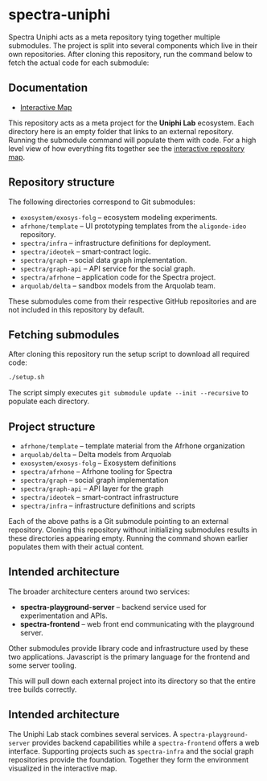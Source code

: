 # spectra-uniphi


Spectra Uniphi acts as a meta repository tying together multiple submodules. The project is split into several components which live in their own repositories. After cloning this repository, run the command below to fetch the actual code for each submodule:


## Documentation
- [Interactive Map](docs/interactive-map.html)

This repository acts as a meta project for the **Uniphi Lab** ecosystem.  Each directory here is an empty folder that links to an external repository.  Running the submodule command will populate them with code.  For a high level view of how everything fits together see the [interactive repository map](docs/interactive-map.html).

## Repository structure

The following directories correspond to Git submodules:

- `exosystem/exosys-folg` – ecosystem modeling experiments.
- `afrhone/template` – UI prototyping templates from the `aligonde-ideo` repository.
- `spectra/infra` – infrastructure definitions for deployment.
- `spectra/ideotek` – smart‑contract logic.
- `spectra/graph` – social data graph implementation.
- `spectra/graph-api` – API service for the social graph.
- `spectra/afrhone` – application code for the Spectra project.
- `arquolab/delta` – sandbox models from the Arquolab team.

These submodules come from their respective GitHub repositories and are not included in this repository by default.

## Fetching submodules

After cloning this repository run the setup script to download all required code:

```bash
./setup.sh
```

The script simply executes `git submodule update --init --recursive` to populate each directory.


## Project structure

- `afrhone/template` – template material from the Afrhone organization
- `arquolab/delta` – Delta models from Arquolab
- `exosystem/exosys-folg` – Exosystem definitions
- `spectra/afrhone` – Afrhone tooling for Spectra
- `spectra/graph` – social graph implementation
- `spectra/graph-api` – API layer for the graph
- `spectra/ideotek` – smart-contract infrastructure
- `spectra/infra` – infrastructure definitions and scripts

Each of the above paths is a Git submodule pointing to an external repository. Cloning this repository without initializing submodules results in these directories appearing empty. Running the command shown earlier populates them with their actual content.

## Intended architecture

The broader architecture centers around two services:

- **spectra-playground-server** – backend service used for experimentation and APIs.
- **spectra-frontend** – web front end communicating with the playground server.

Other submodules provide library code and infrastructure used by these two applications. Javascript is the primary language for the frontend and some server tooling.

This will pull down each external project into its directory so that the entire tree builds correctly.

## Intended architecture

The Uniphi Lab stack combines several services.  A `spectra-playground-server` provides backend capabilities while a `spectra-frontend` offers a web interface.  Supporting projects such as `spectra-infra` and the social graph repositories provide the foundation.  Together they form the environment visualized in the interactive map.



